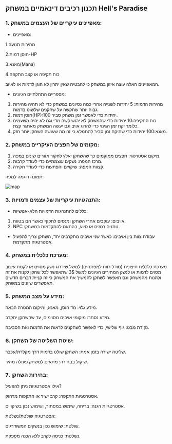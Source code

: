 ## תכנון רכיבים דינאמיים במשחק Hell's Paradise
### 1. מאפיינים עיקריים של העצמים במשחק:
* מאפיינים:

 1.מהירות תנועה
  
 2.חוסן דמות-HP
 
 3.מאנא(Mana)
 
 4.כוח תקיפה או קצב התקפה

  המאפיינים האלה עוצה איזון במשחק כי להבטיח שאין יתרון לא הוגן לדמות או לאיוב.
*  מספריים התחלתיים הגיונים:
  1. מהירות הדמות: 5 יחידות לשנייה אחרי כמה נסיונים במשחק כדי לא תהיה מהירות גבוה יותר שתקשה על שחקנים שלשוט בדמות.
  2. חוסן דמות(HP):100 יחידות כדי לאפשר זמן משחק סביר.
  3. כוח התקיפה:10 יחידות כדי שהמשחק לא ירגש קשה מדי וגם לא יהיה משעמים כלומר יקח זמן הגינוי כדי להרוג אויב וגם יעשה המשחק מאתגר קצת.
  4. מאנא:100 יחידות כדי שתיקח זמן סביר להתמלא כי זה מה שעושה השחקן יותר חזק.

 ### 2. מקומים של חפצים העיקריים במשחק:
1. מיקום אסטרטגי: חפצים ממוקמים כך שהשחקן יאלץ לחקור אזורים שונים במפה.
2. מרכז המפה: נשקים עוצמתיים כדי לעודד קרבות.
3. קצוות המפה: שיקויים והפתעות כדי לעודד חקירה.
 
  תמונה  דוגמה למפה: 
  
  ![map](https://github.com/user-attachments/assets/1dbbdacb-df4a-4b7c-8f7c-ff7ab52c9495)



### 3. התנהגויות עיקריות של עצמים ודמויות:
* כללים להתנהגות הדמויות הלא-אנושיות:
1. אויבים: עוקבים אחרי השחקן ומנסים לתקוף כאשר הם בטווח.
2. NPC :נותנים רמזים או סיוע, בהתאם להתקדמות במשחק.
* עבודת צוות בין אויבים: כאשר שני אויבים מתקרבים יחד, השחקן צריך להפעיל אסטרטגיה מתקדמת.

### 4. מערכת כלכלית במשחק:
מערכת כלכלית חיצונית (מודל רווח למפתחים) למשל שידרוג נשק מסוים או לקנות עיצוב מסוים לדמות או לנשק המחירים הגיונים למשל 3$ שתאפשר לכל שחקן לקנות את זה ולהנות מהמשחק וגם תאפשר לשחקן להמשיך את המשחק כי זה קניית דברים חדשים תאפשרים שיונים במשחק.
### 5. מידע על מצב המשחק:
מידע גלוי: מד חוסן, מאנא, ומיקום המטרה הבאה.

מידע נסתר: מיקומי אויבים מסוימים, עד שהשחקן יתקרב.

נקודת מבט: גוף שלישי, כדי לאפשר לשחקנים לראות את הדמות ואת הסביבה.
### 6. שיטת השליטה של השחקן:
שליטה ישירה בזמן אמת: השחקן שולט בדמות דרך מקלדת/עכבר.

שיקול בבחירה: מתאים למשחק פעולה מהיר.
### 7. בחירות השחקן:
אילו אסטרטגיות ניתן להפעיל?

אסטרטגיות התקפה: קרב ישיר או התקפות מרחוק.

אסטרטגיות הגנה: בריחה, שימוש במסתור, ושימוש נכון בשיקויים.

אסטרטגיה שולטת/נשלטת:

שולטת: שימוש נכון בנשקים המשודרגים.

נשלטת: כניסה לקרב ללא הכנה מספקת.






  
